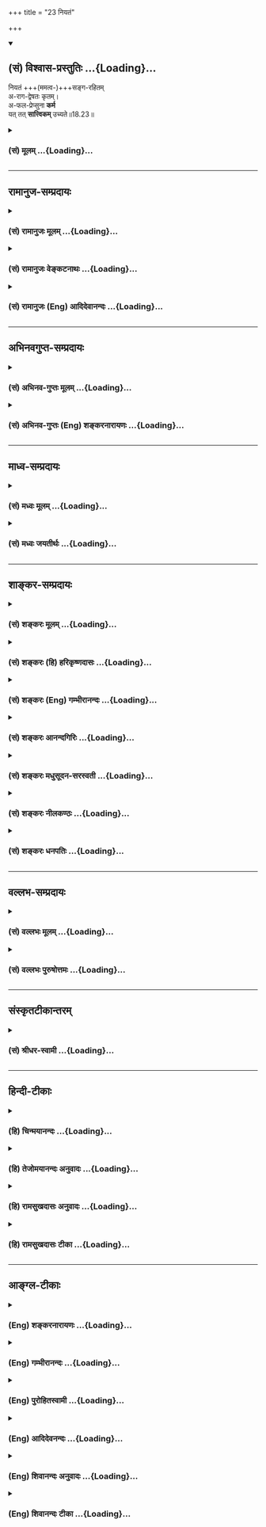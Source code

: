 +++
title = "23 नियतं"

+++
<div class="js_include" newlevelforh1="2" title="(सं) विश्वास-प्रस्तुतिः" unfilled url="/purANam_vaiShNavam/mahAbhAratam/06-bhIShma-parva/03-bhagavad-gItA-parva/saMskRtam/vishvAsa-prastutiH/18_moxa-saMnyAsa-yogaH/23_niyataM.md">
<details open><summary><h2>(सं) विश्वास-प्रस्तुतिः ...{Loading}...</h2></summary>

नियतं +++(ममत्व-)+++सङ्ग-रहितम्  
अ-राग-द्वेषतः कृतम्।  
अ-फल-प्रेप्सुना **कर्म**  
यत् तत् **सात्त्विकम्** उच्यते॥18.23॥
</details>
</div>
<div class="js_include collapsed" newlevelforh1="3" title="(सं) मूलम्" unfilled url="/purANam_vaiShNavam/mahAbhAratam/06-bhIShma-parva/03-bhagavad-gItA-parva/saMskRtam/mUlam/18_moxa-saMnyAsa-yogaH/23_niyataM.md">
<details><summary><h3>(सं) मूलम् ...{Loading}...</h3></summary>

नियतं सङ्गरहितमरागद्वेषतः कृतम्।  
अफलप्रेप्सुना कर्म यत्तत्सात्त्विकमुच्यते।।18.23।।
</details>
</div>


_________________
## रामानुज-सम्प्रदायः
<div class="js_include collapsed" newlevelforh1="3" title="(सं) रामानुजः मूलम्" unfilled url="/purANam_vaiShNavam/mahAbhAratam/06-bhIShma-parva/03-bhagavad-gItA-parva/saMskRtam/rAmAnujaH/mUlam/18_moxa-saMnyAsa-yogaH/23_niyataM.md">
<details><summary><h3>(सं) रामानुजः मूलम् ...{Loading}...</h3></summary>

।।18.23।।**नियतं** स्ववर्णाश्रमोचितं सङ्गरहितं कर्तृत्वादि**सङ्गरहितम्;
अरागद्वेषतः कृतं** कीर्तिरागाद् अकीर्तिद्वेषात् च न कृतम्; अदम्भेन कृतम्
इत्यर्थः **अफलप्रेप्सुना** अफलाभिसन्धिना कार्यम् इति एव कृतं **यत्**
**कर्म तत् सात्त्विकम् उच्यते।**

</details>
</div>
<div class="js_include collapsed" newlevelforh1="3" title="(सं) रामानुजः वेङ्कटनाथः" unfilled url="/purANam_vaiShNavam/mahAbhAratam/06-bhIShma-parva/03-bhagavad-gItA-parva/saMskRtam/rAmAnujaH/venkaTanAthaH/18_moxa-saMnyAsa-yogaH/23_niyataM.md">
<details><summary><h3>(सं) रामानुजः वेङ्कटनाथः ...{Loading}...</h3></summary>

  
  
।।18.23।। अधिकार्यंशेनेति --
अविभक्तत्वविभक्तत्वादिविशेषितकर्माधिकारिस्वरूपानुसन्धानेनेत्यर्थः।
विशिष्टे कर्मणि विशेषणतयाऽधिकारिणोंऽशत्वोक्तिः। यद्यपि सङ्गशब्दो विभज्य
फलसङ्गकर्तृत्वत्यागप्रतिपादने विशेषविषयः; तथापिसङ्गरहितम् इत्यत्र
सङ्कोचकाभावादपेक्षितत्वाच्च कण्ठोक्तफलप्रेप्सातिरिक्तसामान्यविषय
इत्याहकर्तृत्वादिसङ्गरहितमिति। आदिशब्देन ममता गृह्यते। मुक्तसङ्गोऽनहंवादी
\[18।26\] इत्यादिकथितः कर्तृधर्म इह तद्द्वारा कर्मविशेषणत्वेन योजितः।
ब्रह्मणि रागात्संसारद्वेषाच्च क्रियमाणस्य कर्मणः कथमरागद्वेषतः कृतत्वं
इत्यत्राऽऽह -- कीर्तिरागादकीर्तिद्वेषाच्चेति। सङ्गशब्दपुनरुक्तिश्चानेन
परिहृता। अकारस्यासमस्तत्वविवक्षया वा फलितत्वोक्तिविवक्षया वान
कृतमित्युक्तम्। तपो दम्भेन चैव यत् \[17।18\]
इत्याद्युक्तप्रतिषेधार्थमिदमित्यभिप्रायेणाऽऽह --
अदम्भेनेति। कार्यमित्येवेति सात्त्विकत्यागस्मारणम्।  
  

</details>
</div>
<div class="js_include collapsed" newlevelforh1="3" title="(सं) रामानुजः (Eng) आदिदेवानन्दः" unfilled url="/purANam_vaiShNavam/mahAbhAratam/06-bhIShma-parva/03-bhagavad-gItA-parva/saMskRtam/rAmAnujaH/english/AdidevAnandaH/18_moxa-saMnyAsa-yogaH/23_niyataM.md">
<details><summary><h3>(सं) रामानुजः (Eng) आदिदेवानन्दः ...{Loading}...</h3></summary>

18.23 'Obligatory act' is that which is appropriate to one's own station and stage of life. Doing it 'without attachment' means devoid of attachment to agency etc., and 'without desire or aversion' means that it is not done through desire to win fame and aversion to win notoriety,
i.e., is performed without ostentation - when obligatory works are performed in the above-mentioned way by one who is not after their fruits, they are said to be Sattvika.

</details>
</div>


_________________
## अभिनवगुप्त-सम्प्रदायः
<div class="js_include collapsed" newlevelforh1="3" title="(सं) अभिनव-गुप्तः मूलम्" unfilled url="/purANam_vaiShNavam/mahAbhAratam/06-bhIShma-parva/03-bhagavad-gItA-parva/saMskRtam/abhinava-guptaH/mUlam/18_moxa-saMnyAsa-yogaH/23_niyataM.md">
<details><summary><h3>(सं) अभिनव-गुप्तः मूलम् ...{Loading}...</h3></summary>

।।18.23 -- 18.25।। नियतमित्यादि तामसमुच्यते इत्यन्तम्। नियतम् --
कर्तव्यमिति। क्लेशैः अविद्याद्यैः बहुलं +++(S बहुलैः )+++ व्याप्तम्। मोहात्
अभिनिवेशमयात्।

</details>
</div>
<div class="js_include collapsed" newlevelforh1="3" title="(सं) अभिनव-गुप्तः (Eng) शङ्करनारायणः" unfilled url="/purANam_vaiShNavam/mahAbhAratam/06-bhIShma-parva/03-bhagavad-gItA-parva/saMskRtam/abhinava-guptaH/english/shankaranArAyaNaH/18_moxa-saMnyAsa-yogaH/23_niyataM.md">
<details><summary><h3>(सं) अभिनव-गुप्तः (Eng) शङ्करनारायणः ...{Loading}...</h3></summary>

18.23 See Comment under 18.25

</details>
</div>


_________________
## माध्व-सम्प्रदायः
<div class="js_include collapsed" newlevelforh1="3" title="(सं) मध्वः मूलम्" unfilled url="/purANam_vaiShNavam/mahAbhAratam/06-bhIShma-parva/03-bhagavad-gItA-parva/saMskRtam/madhvaH/mUlam/18_moxa-saMnyAsa-yogaH/23_niyataM.md">
<details><summary><h3>(सं) मध्वः मूलम् ...{Loading}...</h3></summary>

।।18.23।। Sri Madhvacharya did not comment on this sloka.,

</details>
</div>
<div class="js_include collapsed" newlevelforh1="3" title="(सं) मध्वः जयतीर्थः" unfilled url="/purANam_vaiShNavam/mahAbhAratam/06-bhIShma-parva/03-bhagavad-gItA-parva/saMskRtam/madhvaH/jayatIrthaH/18_moxa-saMnyAsa-yogaH/23_niyataM.md">
<details><summary><h3>(सं) मध्वः जयतीर्थः ...{Loading}...</h3></summary>

।।18.23।। Sri Jayatirtha did not comment on this sloka.  
  

</details>
</div>


_________________
## शाङ्कर-सम्प्रदायः
<div class="js_include collapsed" newlevelforh1="3" title="(सं) शङ्करः मूलम्" unfilled url="/purANam_vaiShNavam/mahAbhAratam/06-bhIShma-parva/03-bhagavad-gItA-parva/saMskRtam/shankaraH/mUlam/18_moxa-saMnyAsa-yogaH/23_niyataM.md">
<details><summary><h3>(सं) शङ्करः मूलम् ...{Loading}...</h3></summary>

।।18.23।। --,**नियतं** नित्यं **सङ्गरहितम्** आसक्तिवर्जितम्
**अरागद्वेषतःकृतं** रागप्रयुक्तेन द्वेषप्रयुक्तेन च कृतं
रागद्वेषतःकृतम्; तद्विपरीतम् अरागद्वेषतःकृतम्; **अफलप्रेप्सुना** फलं
प्रेप्सतीति फलप्रेप्सुः फलतृष्णः तद्विपरीतेन अफलप्रेप्सुना कर्त्रा कृतं
**कर्म यत्; तत् सात्त्विकम् उच्यते**।।

</details>
</div>
<div class="js_include collapsed" newlevelforh1="3" title="(सं) शङ्करः (हि) हरिकृष्णदासः" unfilled url="/purANam_vaiShNavam/mahAbhAratam/06-bhIShma-parva/03-bhagavad-gItA-parva/saMskRtam/shankaraH/hindI/harikRShNadAsaH/18_moxa-saMnyAsa-yogaH/23_niyataM.md">
<details><summary><h3>(सं) शङ्करः (हि) हरिकृष्णदासः ...{Loading}...</h3></summary>

।।18.23।। अब कर्मके तीन भेद कहे जाते हैं --, जो कर्म नियत -- नित्य है तथा
सङ्ग -- आसक्तिसे रहित है और फल न चाहनेवाले पुरुषद्वारा बिना रागद्वेषके
किया गया है; वह सात्त्विक कहा जाता है। जो कर्म रागसे या द्वेषसे प्रेरित
होकर किया जाता है; वह रागद्वेषसे किया हुआ कहलाता है और जो उससे विपरीत है
वह बिना रागद्वेषके किया हुआ है। जो कर्ता कर्मफलको चाहता है; वह
कर्मफलप्रेप्सु अर्थात् कर्मफलकी तृष्णावाला होता है और जो उससे विपरीत है
वह कर्मफलको न चाहनेवाला है।

</details>
</div>
<div class="js_include collapsed" newlevelforh1="3" title="(सं) शङ्करः (Eng) गम्भीरानन्दः" unfilled url="/purANam_vaiShNavam/mahAbhAratam/06-bhIShma-parva/03-bhagavad-gItA-parva/saMskRtam/shankaraH/english/gambhIrAnandaH/18_moxa-saMnyAsa-yogaH/23_niyataM.md">
<details><summary><h3>(सं) शङ्करः (Eng) गम्भीरानन्दः ...{Loading}...</h3></summary>

18.23 Niyatam, the daily obligatory; karma, action; yat, which; is
krtam, performed; sanga-rahitam, without attachment; araga-dvesatah,
without likes or dislikes; aphala-prepsuna, by one who does not hanker
for rewards, by an agent who is the opposite of one who is desirous of
the fruits of action; tat, that (action); ucyate, is said to be;
sattvikam, born of sattva.

</details>
</div>
<div class="js_include collapsed" newlevelforh1="3" title="(सं) शङ्करः आनन्दगिरिः" unfilled url="/purANam_vaiShNavam/mahAbhAratam/06-bhIShma-parva/03-bhagavad-gItA-parva/saMskRtam/shankaraH/AnandagiriH/18_moxa-saMnyAsa-yogaH/23_niyataM.md">
<details><summary><h3>(सं) शङ्करः आनन्दगिरिः ...{Loading}...</h3></summary>

।।18.23।। त्रिविधं कर्म वक्तुमनन्तरश्लोकत्रयमित्याह -- **अथेति।** तत्र
सात्त्विकं कर्म निरूपयति -- **नियतमिति।**

</details>
</div>
<div class="js_include collapsed" newlevelforh1="3" title="(सं) शङ्करः मधुसूदन-सरस्वती" unfilled url="/purANam_vaiShNavam/mahAbhAratam/06-bhIShma-parva/03-bhagavad-gItA-parva/saMskRtam/shankaraH/madhusUdana-sarasvatI/18_moxa-saMnyAsa-yogaH/23_niyataM.md">
<details><summary><h3>(सं) शङ्करः मधुसूदन-सरस्वती ...{Loading}...</h3></summary>

।।18.23।। तदेवमौपनिषदानामद्वैतात्मदर्शनं सात्त्विकमुपादेयं
मुमुक्षुभिर्द्वैतदर्शिनां तु नित्यविभु परस्परविभिन्नात्मदर्शनं
राजसमनित्यपरिच्छिन्नात्मदर्शनं च तामसं हेयमुक्तं; संप्रति त्रिविधं
कर्मोच्यते -- नियतमिति। नियतं यावदङ्गोपसंहारासमर्थानामपि
फलावश्यंभावव्याप्तं नित्यमिति यावत्। सङ्गोऽहमेव महायाज्ञिक
इत्याद्यभिमानरूपोऽहंकारापरपर्यायो राजसो गर्वविशेषस्तेन शून्यं सङ्गरहितं
यावदज्ञानं तु कर्तृत्वभोक्तृत्वप्रवर्तनोऽहंकारोऽनुवर्तत एव
सात्त्विकस्यापि तद्रहितस्य तत्त्वविदो न कर्माधिकार इत्युक्तमसकृत्। रागो
राजसन्मानादिकमनेन लप्स्य इत्यभिप्रायः; द्वेषः शत्रुमनेन पराजेष्य
इत्यभिप्रायस्ताभ्यां न कृतमरागद्वेषतः कृतमफलप्रेप्सुना फलाभिलाषरहितेन
कर्त्रा यत्कृतं कर्म यागदानहोमादि तत्सात्त्विकमुच्यते।

</details>
</div>
<div class="js_include collapsed" newlevelforh1="3" title="(सं) शङ्करः नीलकण्ठः" unfilled url="/purANam_vaiShNavam/mahAbhAratam/06-bhIShma-parva/03-bhagavad-gItA-parva/saMskRtam/shankaraH/nIlakaNThaH/18_moxa-saMnyAsa-yogaH/23_niyataM.md">
<details><summary><h3>(सं) शङ्करः नीलकण्ठः ...{Loading}...</h3></summary>

।।18.23।। अथ कर्मत्रैविध्यमाह -- **नियतमित्यादिना।** नियतं नित्यम्
सङ्गरहितमभिमानवर्जितम्। राग इष्टे प्रीतिर्द्वेषोऽनिष्टेऽप्रीतिस्ताभ्यां
कृतमिष्टानिष्टप्राप्तिपरिहारार्थं कृतं रागाद्वेषतः कृतं तदन्यदरागद्वेषतः
कृतं निष्काममित्यर्थः। फल्गु च लीयते चेति फलं क्रियया प्राप्यमनात्मवस्तु
तदन्यदफलमनागन्तुकं परिपूर्णमविनाशि आत्मतत्त्वं तत्प्रेप्सुना
कृतंविविदिषन्ति यज्ञेन इति श्रुत्या आत्मलाभार्थं यज्ञादेर्विनियोगात्।
तत्कर्म सात्त्विकमुच्यते।

</details>
</div>
<div class="js_include collapsed" newlevelforh1="3" title="(सं) शङ्करः धनपतिः" unfilled url="/purANam_vaiShNavam/mahAbhAratam/06-bhIShma-parva/03-bhagavad-gItA-parva/saMskRtam/shankaraH/dhanapatiH/18_moxa-saMnyAsa-yogaH/23_niyataM.md">
<details><summary><h3>(सं) शङ्करः धनपतिः ...{Loading}...</h3></summary>

।।18.23।। एवं ज्ञानत्रैविध्यं विभज्य कर्मत्रैविध्यं विभजन्नादौ सात्त्विक
कर्मोदाहरति। नियतं नित्यमवश्यकर्तव्यतया विहितं
सङ्गरहितमासक्तिवर्जितमभिनिवेशशून्यमरागद्वेषतः कृतं रागो
विषयप्रेप्साकारणभूता रञ्जनात्मिका चित्तवृत्तिः तत्प्रयुक्तेन
द्वेषप्रयुक्तेन च कृतं रागद्वेषतः कृतं तद्विपरीतमरागद्वेषतः कृतं फलं
प्रेपसतीति फलप्रेप्सुः फलतृष्णः तद्विपरीतेनाऽफलप्रेप्सुना कर्त्रा
यत्कर्म कृतं तत्सात्त्विकमुच्यते। फल्गु च लीयते चेति फलं क्रियया
प्राप्यं अनात्मवस्तु तंदन्यदफलमनागन्तुकं परिपूर्णमविनाशि आत्मतत्त्वं
तत्प्रेप्सुना कृतंविविदिषन्ति यज्ञेन इति श्रुत्या आत्मलाभार्थं
यज्ञादेर्विनियोगादित्यन्ये। आचार्यैस्तु
कामेप्सुनेत्युत्तराननुरोधक्लिष्टकल्पनाग्रस्तोऽयं पक्ष
इत्यभिप्रेत्योपेक्षितः।

</details>
</div>


_________________
## वल्लभ-सम्प्रदायः
<div class="js_include collapsed" newlevelforh1="3" title="(सं) वल्लभः मूलम्" unfilled url="/purANam_vaiShNavam/mahAbhAratam/06-bhIShma-parva/03-bhagavad-gItA-parva/saMskRtam/vallabhaH/mUlam/18_moxa-saMnyAsa-yogaH/23_niyataM.md">
<details><summary><h3>(सं) वल्लभः मूलम् ...{Loading}...</h3></summary>

।।18.23।। इदानीमनुष्ठेयकर्मणो गुणतस्त्रैविध्यमाह -- नियतमिति। श्रुतौ
स्ववर्णाश्रमोदितं कर्त्तृत्वादिसङ्गरहितं रागद्वेषौ कीर्त्यकीर्त्तिविषयौ
तदभावतः कृतमिति ममत्वपरित्यागपूर्वकं अफलप्रेप्सुना यत्कृतं कर्म
तत्सात्त्विकम्।

</details>
</div>
<div class="js_include collapsed" newlevelforh1="3" title="(सं) वल्लभः पुरुषोत्तमः" unfilled url="/purANam_vaiShNavam/mahAbhAratam/06-bhIShma-parva/03-bhagavad-gItA-parva/saMskRtam/vallabhaH/puruShottamaH/18_moxa-saMnyAsa-yogaH/23_niyataM.md">
<details><summary><h3>(सं) वल्लभः पुरुषोत्तमः ...{Loading}...</h3></summary>

  
  
।।18.23।। एवं ज्ञानस्वरूपमुक्त्वा त्रिविधकर्मरूपमाह -- नियतमिति। नियतं
नित्यं; सङ्गरहितम् अज्ञानासक्तिरहितम्; अरागद्वेषतः कृतं संसारानुरागेण
शत्रुमारणाद्यर्थं द्वेषेण रहितम्; अफलप्रेप्सुना फलानभिलाषेण
भगवत्तोषहेतुत्वेन कृतं कर्म (यत्) तत् सात्त्विकमुच्यते।  
  

</details>
</div>


_________________
## संस्कृतटीकान्तरम्
<div class="js_include collapsed" newlevelforh1="3" title="(सं) श्रीधर-स्वामी" unfilled url="/purANam_vaiShNavam/mahAbhAratam/06-bhIShma-parva/03-bhagavad-gItA-parva/saMskRtam/shrIdhara-svAmI/18_moxa-saMnyAsa-yogaH/23_niyataM.md">
<details><summary><h3>(सं) श्रीधर-स्वामी ...{Loading}...</h3></summary>

।।18.23।। इदानीं त्रिविधं कर्माह **-- नियतमिति त्रिभिः।** नियतं नित्यतया
विहितं; सङ्गरहितमभिनिवेशशून्यं; अरागद्वेषतः पुत्रादिप्रीत्या वा
शत्रुद्वेषेण वा यत्कृतं न भवति फलं प्राप्तुमिच्छतीति
फलप्रेप्सुस्तद्विलक्षणेन निष्कामेण कर्त्रा यत्कृतं
कर्म,तत्सात्त्विकमुच्यते।

</details>
</div>


_________________
## हिन्दी-टीकाः
<div class="js_include collapsed" newlevelforh1="3" title="(हि) चिन्मयानन्दः" unfilled url="/purANam_vaiShNavam/mahAbhAratam/06-bhIShma-parva/03-bhagavad-gItA-parva/hindI/chinmayAnandaH/18_moxa-saMnyAsa-yogaH/23_niyataM.md">
<details><summary><h3>(हि) चिन्मयानन्दः ...{Loading}...</h3></summary>

।।18.23।। त्रिविध कर्मों में सात्त्विक कर्म सर्वश्रेष्ठ है; जो कर्ता के
मन में शान्ति तथा उसके कर्मक्षेत्र में सामञ्जस्य उत्पन्न करता है। प्राय
मनुष्य फल में आसक्त होकर अपने व्यक्तिगत राग और द्वेष से प्रेरित होकर
कर्म करता है। परन्तु यहाँ कहा गया है कि नियत अर्थात् कर्तव्य कर्म को
अनासक्त भाव से तथा राग द्वेष से रहित होकर करने पर ही वह सात्त्विक कर्म
कहलाता है। सात्त्विक पुरुष कर्म को इसीलिए करता है; क्योंकि कर्म कर्तव्य
है और वही ईश्वर की पूजा है। ऐसी भावना और प्रेरणा से युक्त होने पर मनुष्य
अपनी ही सामान्य कार्यकुशलता एवं श्रेष्ठता से कहीं अधिक ऊँचा उठ जाता है।
अर्पण की भावना से किये गये कर्मों में राग और द्वेष का प्रश्न ही नहीं
उठता। समस्त साधु सन्तों का सेवाकार्य इस तथ्य का प्रमाण है। अनेक अवसरों पर
हम भी इसी भावना से कर्म करते हैं। ऐसा विशिष्ट उदाहरण; उस अवसर का है जब
हमारे पैर में कोई चोट लग जाती है। उस समय हम झुक कर पैर को देखने लग जाते
हैं और शरीर के समस्त अंग उसकी सेवा में जुट जाते हैं। इस सेवा कार्य में
हम यह नहीं कह सकते कि हमें अपने पैर से अन्य अंगों की अपेक्षा अधिक प्रेम
है। मनुष्य अपने सम्पूर्ण शरीर में निवास करता है और उसके लिए शरीर के सभी
अंग समान होते हैं। इसी प्रकार; जो सात्त्विक पुरुष एकमेव अद्वितीय;
सच्चित्स्वरूप सर्वव्यापी परमात्मा को आत्मस्वरूप में पहचान लेता है; तो उस
पुरुष के लिए कोढ़ी और राजकुमार; स्वस्थ और अस्वस्थ; दरिद्र और सम्पन्न ये
सभी लोग अपने आध्यात्मिक शरीर के विभिन्न अंगों के समान ही प्रतीत होते
हैं। ऐसा पुरुष अनुप्राणित आनन्द और कृतार्थता की भावना से जगत् की सेवा
करता है। इस प्रकार; सात्त्विक कर्मों की पूर्णता उनके करने में ही होती है।
फलप्राप्ति का विचार भी उसमें उत्पन्न नहीं होता है।

</details>
</div>
<div class="js_include collapsed" newlevelforh1="3" title="(हि) तेजोमयानन्दः अनुवादः" unfilled url="/purANam_vaiShNavam/mahAbhAratam/06-bhIShma-parva/03-bhagavad-gItA-parva/hindI/tejomayAnandaH/anuvAdaH/18_moxa-saMnyAsa-yogaH/23_niyataM.md">
<details><summary><h3>(हि) तेजोमयानन्दः अनुवादः ...{Loading}...</h3></summary>

।।18.23।। जो कर्म (शास्त्रविधि से) नियत और संगरहित है, तथा फल को न चाहने
वाले पुरुष के द्वारा बिना किसी राग द्वेष के किया गया है, वह (कर्म)
सात्त्विक कहा जाता है।।

</details>
</div>
<div class="js_include collapsed" newlevelforh1="3" title="(हि) रामसुखदासः अनुवादः" unfilled url="/purANam_vaiShNavam/mahAbhAratam/06-bhIShma-parva/03-bhagavad-gItA-parva/hindI/rAmasukhadAsaH/anuvAdaH/18_moxa-saMnyAsa-yogaH/23_niyataM.md">
<details><summary><h3>(हि) रामसुखदासः अनुवादः ...{Loading}...</h3></summary>

।।18.23।। जो कर्म शास्त्रविधिसे नियत किया हुआ और कर्तृत्वाभिमानसे रहित हो
तथा फलेच्छारहित मनुष्यके द्वारा बिना राग-द्वेषके किया हुआ हो, वह
सात्त्विक कहा जाता है।

</details>
</div>
<div class="js_include collapsed" newlevelforh1="3" title="(हि) रामसुखदासः टीका" unfilled url="/purANam_vaiShNavam/mahAbhAratam/06-bhIShma-parva/03-bhagavad-gItA-parva/hindI/rAmasukhadAsaH/TIkA/18_moxa-saMnyAsa-yogaH/23_niyataM.md">
<details><summary><h3>(हि) रामसुखदासः टीका ...{Loading}...</h3></summary>

।।18.23।।***व्याख्या --***  **नियतं सङ्गरहितम् ৷৷. सात्त्विकमुच्यते
--** जिस व्यक्तिके लिये वर्ण और आश्रमके अनुसार जिस परिस्थितिमें और जिस
समय शास्त्रोंने जैसा करनेके लिये कहा है; उसके लिये वह कर्म नियत हो जाता
है। यहाँ **नियतम्** पदसे एक तो कर्मोंका स्वरूप बताया है और दूसरे;
शास्त्रनिषिद्ध कर्मका निषेध किया है।  
  
**सङ्गरहितम्** पदका तात्पर्य है कि वह नियतकर्म कर्तृत्वाभिमानसे रहित
होकर किया जाय। कर्तृत्वाभिमानसे रहित कहनेका भाव है कि जैसे वृक्ष आदिमें
मूढ़ता होनेके कारण उनको कर्तृत्वका भान नहीं होता; पर उनकी भी ऋतु आनेपर
पत्तोंका झड़ना; नये पत्तोंका निकलना; शाखा कटनेपर घावका मिल जाना;
शाखाओंका बढ़ना; फलफूलका लगना आदि सभी क्रियाएँ समष्टि शक्तिके द्वारा
अपनेआप ही होती हैं ऐसे ही इन सभी शरीरोंका बढ़नाघटना; खानापीना; चलनाफिरना
आदि सभी क्रियाएँ भी समष्टि शक्तिके द्वारा अपनेआप हो रही हैं। इन
क्रियाओँके साथ न अभी कोई सम्बन्ध है; न पहले कोई सम्बन्ध था और न आगे ही
कोई सम्बन्ध होगा। इस प्रकार जब साधकको प्रत्यक्ष अनुभव हो जाता है; तो फिर
उसमें कर्तृत्व नहीं रहता। कर्तृत्व न रहनेपर उसके द्वारा जो कर्म होता है;
वह सङ्गरहित अर्थात् कर्तृत्वाभिमानरहित ही होता है। ,यहाँ साङ्ख्यप्रकरणमें
कर्तृत्वका त्याग मुख्य होनेसे और आगे **अरागद्वेषतः कृतम्** पदोंमें भी
आसक्तिके त्यागकी बात आनेसे यहाँ **सङ्गरहितम्** पदका अर्थ
कर्तृत्वअभिमानरहित लिया गया है **(टिप्पणी प₀ 905)**।**अरागद्वेषतः
कृतम्** पदोंका तात्पर्य है कि रागद्वेषसे रहित हो करके कर्म किया जाय
अर्थात् कर्मका ग्रहण रागपूर्वक न हो और कर्मका त्याग द्वेषपूर्वक न हो तथा
कर्म करनेके जितने साधन (शरीर; इन्द्रियाँ; अन्तःकरण आदि) हैं; उनमें भी
रागद्वेष न हो।**अरागद्वेषतः** पदसे वर्तमानमें रागका अभाव बताया है और
**अफलप्रेप्सुना** पदसे भविष्यमें रागका अभाव बताया है। तात्पर्य यह है कि
भविष्यमें मिलनेवाले फलकी इच्छासे रहित मनुष्यके द्वारा कर्म किया जाय
अर्थात् क्रिया और पदार्थोंसे निर्लिप्त रहते हुए असङ्गतापूर्वक कर्म किया
जाय तो वह सात्त्विक कहा जाता है। इस सात्त्विक कर्ममें सात्त्विकता तभीतक
है; जबतक अत्यन्त सूक्ष्मरूपसे भी प्रकृतिके साथ सम्बन्ध है। जब प्रकृतिसे
सर्वथा सम्बन्धविच्छेद हो जाता है; तब यह कर्म अकर्म हो जाता है।  
  
***सम्बन्ध --***  अब राजस कर्मका वर्णन करते हैं।

</details>
</div>


_________________
## आङ्ग्ल-टीकाः
<div class="js_include collapsed" newlevelforh1="3" title="(Eng) शङ्करनारायणः" unfilled url="/purANam_vaiShNavam/mahAbhAratam/06-bhIShma-parva/03-bhagavad-gItA-parva/english/shankaranArAyaNaH/18_moxa-saMnyAsa-yogaH/23_niyataM.md">
<details><summary><h3>(Eng) शङ्करनारायणः ...{Loading}...</h3></summary>

18.23. The object that has been acired with determination, without attachment and without desire or hatred, by one who does not crave to reap the fruit \[of his action\] - that is declared to be of the Sattva
(Strand).

</details>
</div>
<div class="js_include collapsed" newlevelforh1="3" title="(Eng) गम्भीरानन्दः" unfilled url="/purANam_vaiShNavam/mahAbhAratam/06-bhIShma-parva/03-bhagavad-gItA-parva/english/gambhIrAnandaH/18_moxa-saMnyAsa-yogaH/23_niyataM.md">
<details><summary><h3>(Eng) गम्भीरानन्दः ...{Loading}...</h3></summary>

18.23 The daily obligatory action which is performed without attachment and without likes or dislikes by one who does not hanker for rewards,
that is said to be born of sattva.

</details>
</div>
<div class="js_include collapsed" newlevelforh1="3" title="(Eng) पुरोहितस्वामी" unfilled url="/purANam_vaiShNavam/mahAbhAratam/06-bhIShma-parva/03-bhagavad-gItA-parva/english/purohitasvAmI/18_moxa-saMnyAsa-yogaH/23_niyataM.md">
<details><summary><h3>(Eng) पुरोहितस्वामी ...{Loading}...</h3></summary>

18.23 An obligatory action done by one who is disinterested, who neither likes nor dislikes it, and gives no thought to the consequences that follow, such an action is Pure.

</details>
</div>
<div class="js_include collapsed" newlevelforh1="3" title="(Eng) आदिदेवनन्दः" unfilled url="/purANam_vaiShNavam/mahAbhAratam/06-bhIShma-parva/03-bhagavad-gItA-parva/english/AdidevanandaH/18_moxa-saMnyAsa-yogaH/23_niyataM.md">
<details><summary><h3>(Eng) आदिदेवनन्दः ...{Loading}...</h3></summary>

18.23 That obligatory act is said to be Sattvika which is done without attachment, without desire or aversion, by one who seeks no fruit.

</details>
</div>
<div class="js_include collapsed" newlevelforh1="3" title="(Eng) शिवानन्दः अनुवादः" unfilled url="/purANam_vaiShNavam/mahAbhAratam/06-bhIShma-parva/03-bhagavad-gItA-parva/english/shivAnandaH/anuvAdaH/18_moxa-saMnyAsa-yogaH/23_niyataM.md">
<details><summary><h3>(Eng) शिवानन्दः अनुवादः ...{Loading}...</h3></summary>

18.23 An action which is ordained, which is free from attachment, and which is done without love or hatred by one who is not desirous of any reward that action is declared to be Sattvic.

</details>
</div>
<div class="js_include collapsed" newlevelforh1="3" title="(Eng) शिवानन्दः टीका" unfilled url="/purANam_vaiShNavam/mahAbhAratam/06-bhIShma-parva/03-bhagavad-gItA-parva/english/shivAnandaH/TIkA/18_moxa-saMnyAsa-yogaH/23_niyataM.md">
<details><summary><h3>(Eng) शिवानन्दः टीका ...{Loading}...</h3></summary>

18.23 नियतम् ordained; सङ्गरहितम् free from attachment; अरागद्वेषतः
without love or hatred; कृतम् done; अफलप्रेप्सुना by one not desirous of the fruit; कर्म action; यत् which; तत् that; सात्त्विकम् Sattvic (pure);
ुच्यते is declared.Commentary Niyatam Ordained Obligatory. One is not excited to perform an obligatory action through love or hatred.This is a pure act. The performer of such pure action experiences great joy. He does his duty or any other work wholeheartedly not caring for the reward but offering it willingly at the feet of the Lord. He works in accordancw with the dictates of the scriptures. Now I will explain to thee; O Arjuna; the nature of action which is Rajasic or passionate. Do thou listen to Me with rapt attention.

</details>
</div>
